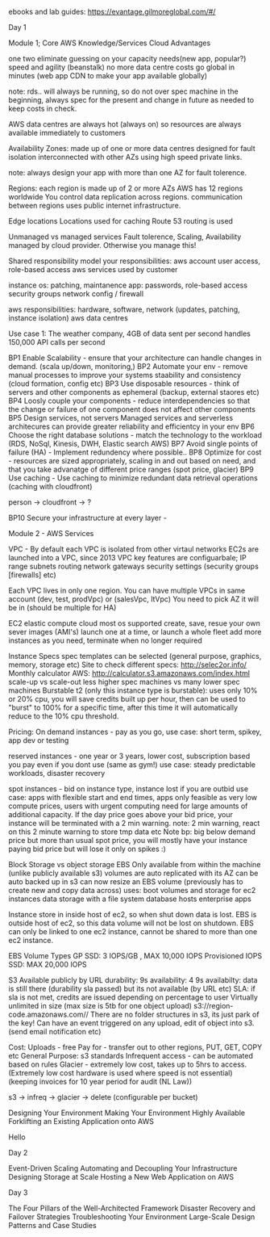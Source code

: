 ebooks and lab guides:
https://evantage.gilmoreglobal.com/#/

Day 1

Module 1; Core AWS Knowledge/Services
Cloud Advantages

one
two
eliminate guessing on your capacity needs(new app, popular?)
speed and agility (beanstalk)
no more data centre costs
go global in minutes (web app CDN to make your app available globally)

note:
rds.. will always be running, so do not over spec machine in the beginning, always spec for the present and change in future as needed to keep costs in check.

AWS data centres are always hot (always on) so resources are always available immediately to customers

Availability Zones:
made up of one or more data centres
designed for fault isolation
interconnected with other AZs using high speed private links.

note: always design your app with more than one AZ for fault tolerence.

Regions:
each region is made up of 2 or more AZs
AWS has 12 regions worldwide
You control data replication across regions.
communication between regions uses public internet infrastructure.

Edge locations
Locations used for caching
Route 53 routing is used 

Unmanaged vs managed services
Fault tolerence, Scaling, Availability managed by cloud provider. Otherwise you manage this!

Shared responsibility model
your responsibilities: 
aws account
user access, role-based access
aws services used by customer

instance os: patching, maintanence
app: passwords, role-based access
security groups
network config / firewall

aws responsibilities:
hardware, software, network (updates, patching, instance isolation)
aws data centres

Use case 1:
The weather company, 4GB of data sent per second
handles 150,000 API calls per second

BP1
Enable Scalability - ensure that your architecture can handle changes in demand. (scala up/down, monitoring,)
BP2
Automate your env - remove manual processes to improve your systems staability and consistency (cloud formation, config etc)
BP3
Use disposable resources - think of servers and other components as ephemeral (backup, external staores etc)
BP4
Loosly couple your components - reduce interdependencies so that the change or failure of one component does not affect other components
BP5
Design services, not servers
Managed services and serverless architecures can provide greater reliability and efficientcy in your env
BP6
Choose the right database solutions - match the technology to the workload (RDS, NoSql, Kinesis, DWH, Elastic search AWS)
BP7
Avoid single points of failure (HA) - Implement redundency where possible..
BP8
Optimize for cost - resources are sized appropriately, scaling in and out based on need, and that you take advanatge of different price ranges (spot price, glacier)
BP9
Use caching - Use caching to minimize redundant data retrieval operations (caching with cloudfront)

person -> cloudfront -> ?

BP10
Secure your infrastructure at every layer - 


Module 2 - AWS Services

VPC - By default each VPC is isolated  from other virtaul networks
EC2s are launched into a VPC, since 2013
VPC key features are configuarbale;
IP range
subnets
routing
network gateways
security settings (security groups [firewalls] etc)

Each VPC lives in only one region.
You can have multiple VPCs in same account (dev, test, prodVpc) or (salesVpc, ItVpc)
You need to pick AZ it will be in (should be multiple for HA)

EC2
elastic compute cloud
most os supported
create, save, resue your own sever images (AMI's)
launch one at a time, or launch a whole fleet
add more instances as you need, terminate when no longer required

Instance Specs
spec templates can be selected (general purpose, graphics, memory, storage etc)
Site to check different specs: http://selec2or.info/ 
Monthly calculator AWS: http://calculator.s3.amazonaws.com/index.html
scale-up vs scale-out
less higher spec machines vs many lower spec machines
Burstable
t2 (only this instance type is burstable): uses only 10% or 20% cpu, you will save credits built up per hour, then can be used to "burst" to 100% for a specific time, after this time it will automatically reduce to the 10% cpu threshold.

Pricing:
On demand instances - pay as you go,
use case: short term, spikey, app dev or testing

reserved instances - one year or 3 years, lower cost, subscription based you pay even if you dont use (same as gym!)
use case: steady predictable workloads, disaster recovery

spot instances - bid on instance type, instance lost if you are outbid
use case: apps with flexible start and end times, apps only feasible as very low compute prices, users with urgent computing need for large amounts of additional capacity.
If the day price goes above your bid price, your instance will be terminated with a 2 min warning.
note: 2 min warning, react on this 2 minute warning to store tmp data etc
Note bp: big below demand price but more than usual spot price, you will mostly have your instance paying bid price but will lose it only on spikes :)

Block Storage vs object storage
EBS
Only available from within the machine (unlike publicly available s3)
volumes are auto replicated with its AZ
can be auto backed up in s3
can now resize an EBS volume (previously has to create new and copy data across)
uses:
boot volumes and storage for ec2 instances
data storage with a file system
database hosts
enterprise apps

Instance store in inside host of ec2, so when shut down data is lost.
EBS is outside host of ec2, so this data volume will not be lost on shutdown.
EBS can only be linked to one ec2 instance, cannot be shared to more than one ec2 instance.

EBS Volume Types
GP SSD: 3 IOPS/GB , MAX 10,000 IOPS
Provisioned IOPS SSD: MAX 20,000 IOPS


S3 
Available publicly by URL
durability: 9s
availability: 4 9s
availabilty: data is still there (durability sla passed) but its not available (by URL etc)
SLA: if sla is not met, credits are issued depending on percentage to user
Virtually unlimited in size (max size is 5tb for one object upload)
s3://region-code.amazonaws.com/<bucket-name>/<key>
There are no folder structures in s3, its just park of the key!
Can have an event triggered on any upload, edit of object into s3. (send email notification etc)

Cost:
Uploads - free
Pay for - transfer out to other regions, PUT, GET, COPY etc
General Purpose: s3 standards
Infrequent access - can be automated based on rules
Glacier - extremely low cost, takes up to 5hrs to access. (Extremely low cost hardware is used where speed is not essential) (keeping invoices for 10 year period for audit (NL Law))

s3 -> infreq -> glacier -> delete (configurable per bucket)



















Designing Your Environment
Making Your Environment Highly Available
Forklifting an Existing Application onto AWS
    
    
Hello

Day 2

Event-Driven Scaling
Automating and Decoupling Your Infrastructure
Designing Storage at Scale
Hosting a New Web Application on AWS

Day 3

The Four Pillars of the Well-Architected Framework
Disaster Recovery and Failover Strategies
Troubleshooting Your Environment
Large-Scale Design Patterns and Case Studies
